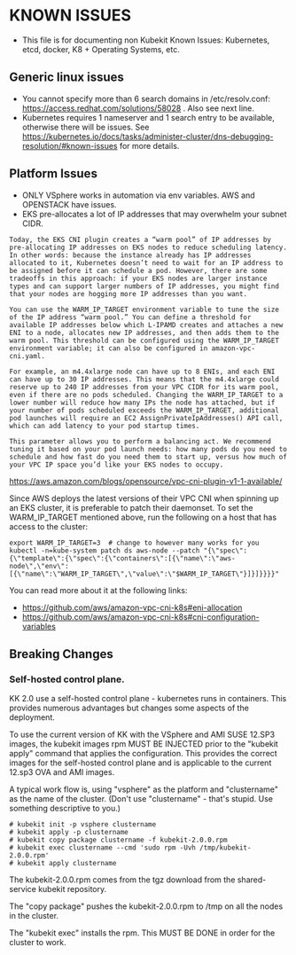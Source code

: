 # KNOWN ISSUES
- This file is for documenting non Kubekit Known Issues: Kubernetes, etcd, docker, K8 + Operating Systems, etc.

## Generic linux issues
- You cannot specify more than 6 search domains in /etc/resolv.conf: https://access.redhat.com/solutions/58028 . Also see next line.
- Kubernetes requires 1 nameserver and 1 search entry to be available, otherwise there will be issues. See https://kubernetes.io/docs/tasks/administer-cluster/dns-debugging-resolution/#known-issues for more details.

## Platform Issues
- ONLY VSphere works in automation via env variables.  AWS and OPENSTACK have issues.
- EKS pre-allocates a lot of IP addresses that may overwhelm your subnet CIDR.
```
Today, the EKS CNI plugin creates a “warm pool” of IP addresses by pre-allocating IP addresses on EKS nodes to reduce scheduling latency. In other words: because the instance already has IP addresses allocated to it, Kubernetes doesn’t need to wait for an IP address to be assigned before it can schedule a pod. However, there are some tradeoffs in this approach: if your EKS nodes are larger instance types and can support larger numbers of IP addresses, you might find that your nodes are hogging more IP addresses than you want.

You can use the WARM_IP_TARGET environment variable to tune the size of the IP address “warm pool.” You can define a threshold for available IP addresses below which L-IPAMD creates and attaches a new ENI to a node, allocates new IP addresses, and then adds them to the warm pool. This threshold can be configured using the WARM_IP_TARGET environment variable; it can also be configured in amazon-vpc-cni.yaml.

For example, an m4.4xlarge node can have up to 8 ENIs, and each ENI can have up to 30 IP addresses. This means that the m4.4xlarge could reserve up to 240 IP addresses from your VPC CIDR for its warm pool, even if there are no pods scheduled. Changing the WARM_IP_TARGET to a lower number will reduce how many IPs the node has attached, but if your number of pods scheduled exceeds the WARM_IP_TARGET, additional pod launches will require an EC2 AssignPrivateIpAddresses() API call, which can add latency to your pod startup times.

This parameter allows you to perform a balancing act. We recommend tuning it based on your pod launch needs: how many pods do you need to schedule and how fast do you need them to start up, versus how much of your VPC IP space you’d like your EKS nodes to occupy.
```
https://aws.amazon.com/blogs/opensource/vpc-cni-plugin-v1-1-available/

Since AWS deploys the latest versions of their VPC CNI when spinning up an EKS cluster, it is preferable to patch their daemonset.
To set the WARM_IP_TARGET mentioned above, run the following on a host that has access to the cluster:
```
export WARM_IP_TARGET=3  # change to however many works for you
kubectl -n=kube-system patch ds aws-node --patch "{\"spec\":{\"template\":{\"spec\":{\"containers\":[{\"name\":\"aws-node\",\"env\":[{\"name\":\"WARM_IP_TARGET\",\"value\":\"$WARM_IP_TARGET\"}]}]}}}}"
```
You can read more about it at the following links:
* https://github.com/aws/amazon-vpc-cni-k8s#eni-allocation
* https://github.com/aws/amazon-vpc-cni-k8s#cni-configuration-variables


## Breaking Changes

### Self-hosted control plane.

KK 2.0 use a self-hosted control plane - kubernetes runs in containers. This provides numerous advantages but changes some aspects of the deployment.

To use the current version of KK with the VSphere and AMI SUSE 12.SP3 images, the kubekit images rpm
MUST BE INJECTED prior to the "kubekit apply" command that applies the configuration. This provides the correct images for the self-hosted control plane and is applicable to the current 12.sp3 OVA and AMI images.

A typical work flow is, using "vsphere" as the platform and "clustername" as the name of the cluster. (Don't use "clustername" - that's stupid. Use something descriptive to you.)

```
# kubekit init -p vsphere clustername
# kubekit apply -p clustername
# kubekit copy package clustername -f kubekit-2.0.0.rpm
# kubekit exec clustername --cmd 'sudo rpm -Uvh /tmp/kubekit-2.0.0.rpm'
# kubekit apply clustername
```

The kubekit-2.0.0.rpm comes from the tgz download from the shared-service kubekit repository.

The "copy package" pushes the kubekit-2.0.0.rpm to /tmp on all the nodes in the cluster.

The "kubekit exec" installs the rpm. This MUST BE DONE in order for the cluster to work.
